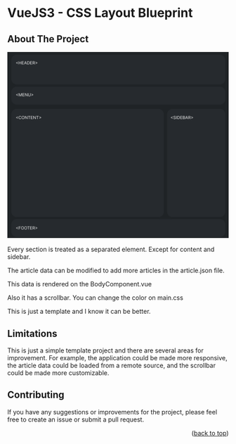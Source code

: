 # VueJS3 - CSS Layout Blueprint

<!-- ABOUT THE PROJECT -->
## About The Project

![Template Screen Shot](https://github.com/Bonsai-Miyagi/VueJS3-CSS-Layout-Blueprint/blob/master/src/assets/figma-template.png)

Every section is treated as a separated element. Except for content and sidebar. 

The article data can be modified to add more articles in the article.json file. 

This data is rendered on the BodyComponent.vue

Also it has a scrollbar. You can change the color on main.css

This is just a template and I know it can be better. 



<!-- Limitations -->
## Limitations

This is just a simple template project and there are several areas for improvement. For example, the application could be made more responsive, the article data could be loaded from a remote source, and the scrollbar could be made more customizable.

## Contributing
If you have any suggestions or improvements for the project, please feel free to create an issue or submit a pull request.

<p align="right">(<a href="#readme-top">back to top</a>)</p>
